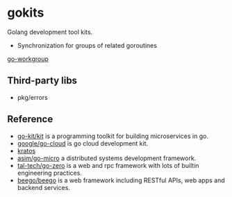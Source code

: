 # gokits

Golang development tool kits.

- Synchronization for groups of related goroutines

[go-workgroup](https://github.com/da440dil/go-workgroup)

## Third-party libs

- pkg/errors

## Reference

- [go-kit/kit](https://github.com/go-kit/kit) is a programming toolkit for building microservices in go.
- [google/go-cloud](https://github.com/google/go-cloud) is go cloud development kit.
- [kratos](https://github.com/go-kratos/kratos)
- [asim/go-micro](https://github.com/asim/go-micro) a distributed systems development framework.
- [tal-tech/go-zero](https://github.com/tal-tech/go-zero) is a web and rpc framework with lots of builtin engineering practices.
- [beego/beego](https://github.com/beego/beego) is a web framework including RESTful APIs, web apps and backend services.
